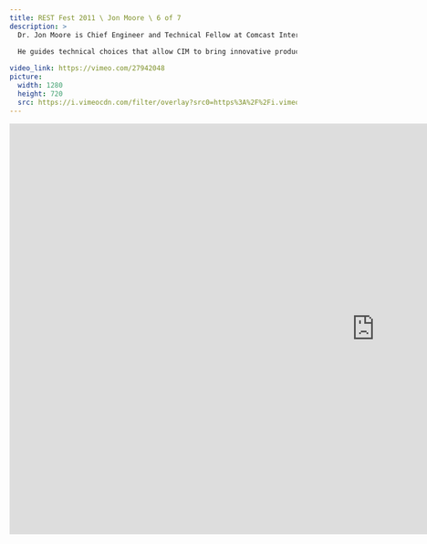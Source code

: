 ```yaml
---
title: REST Fest 2011 \ Jon Moore \ 6 of 7
description: >
  Dr. Jon Moore is Chief Engineer and Technical Fellow at Comcast Interactive Media (CIM), a division of Comcast Corporation dedicated to developing and operating online and cross-platform entertainment and media businesses, including: Comcast.net and XfinityTV.com. 
  
  He guides technical choices that allow CIM to bring innovative products to our customers ever more quickly. Moore received his Ph.D. in Computer and Information Science from the University of Pennsylvania.

video_link: https://vimeo.com/27942048
picture:
  width: 1280
  height: 720
  src: https://i.vimeocdn.com/filter/overlay?src0=https%3A%2F%2Fi.vimeocdn.com%2Fvideo%2F185994858_1280x720.jpg&src1=http%3A%2F%2Ff.vimeocdn.com%2Fp%2Fimages%2Fcrawler_play.png
---
```

<iframe src="https://player.vimeo.com/video/27942048?title=0&byline=0&portrait=0&badge=0&autopause=0&player_id=0" width="1280" height="720" frameborder="0" title="REST Fest 2011 \ Jon Moore \ 6 of 7" webkitallowfullscreen mozallowfullscreen allowfullscreen></iframe>